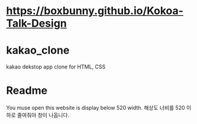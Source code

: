# https://boxbunny.github.io/Kokoa-Talk-Design

# kakao_clone

kakao dekstop app clone
for HTML, CSS

# Readme
You muse open this website is display below 520 width.
해상도 너비를 520 이하로 줄여줘야 창이 나옵니다.
